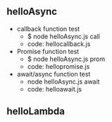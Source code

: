 ## helloAsync
- callback function test
    - $ node helloAsync.js call
    - code: hellocallback.js
- Promise function test
    - $ node helloAsync.js prom
    - code: hellopromise.js
- await/async function test
    - node helloAsync.js await
    - code: helloawait.js

## helloLambda
